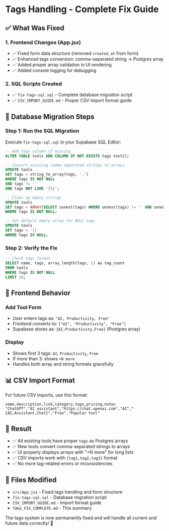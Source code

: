# Tags Handling - Complete Fix Guide

## ✅ What Was Fixed

### 1. Frontend Changes (App.jsx)
- ✅ Fixed form data structure (removed `created_at` from form)
- ✅ Enhanced tags conversion: comma-separated string → Postgres array
- ✅ Added proper array validation in UI rendering
- ✅ Added console logging for debugging

### 2. SQL Scripts Created
- ✅ `fix-tags-sql.sql` - Complete database migration script
- ✅ `CSV_IMPORT_GUIDE.md` - Proper CSV import format guide

## 🔧 Database Migration Steps

### Step 1: Run the SQL Migration
Execute `fix-tags-sql.sql` in your Supabase SQL Editor:

```sql
-- Add tags column if missing
ALTER TABLE tools ADD COLUMN IF NOT EXISTS tags text[];

-- Convert existing comma-separated strings to arrays
UPDATE tools 
SET tags = string_to_array(tags, ',') 
WHERE tags IS NOT NULL 
AND tags != '' 
AND tags NOT LIKE '{%}';

-- Clean up empty strings
UPDATE tools 
SET tags = ARRAY(SELECT unnest(tags) WHERE unnest(tags) != '' AND unnest(tags) IS NOT NULL)
WHERE tags IS NOT NULL;

-- Set default empty array for NULL tags
UPDATE tools 
SET tags = '{}' 
WHERE tags IS NULL;
```

### Step 2: Verify the Fix
```sql
-- Check tags format
SELECT name, tags, array_length(tags, 1) as tag_count 
FROM tools 
WHERE tags IS NOT NULL 
LIMIT 10;
```

## 🎯 Frontend Behavior

### Add Tool Form
- User enters tags as: `"AI, Productivity, Free"`
- Frontend converts to: `["AI", "Productivity", "Free"]`
- Supabase stores as: `{AI,Productivity,Free}` (Postgres array)

### Display
- Shows first 3 tags: `AI`, `Productivity`, `Free`
- If more than 3: shows `+N more`
- Handles both array and string formats gracefully

## 📊 CSV Import Format

For future CSV imports, use this format:

```csv
name,description,link,category,tags,pricing,notes
"ChatGPT","AI assistant","https://chat.openai.com","AI","{AI,Assistant,Chat}","Free","Popular tool"
```

## 🚀 Result

- ✅ All existing tools have proper `tags` as Postgres arrays
- ✅ New tools convert comma-separated strings to arrays
- ✅ UI properly displays arrays with "+N more" for long lists
- ✅ CSV imports work with `{tag1,tag2,tag3}` format
- ✅ No more tag-related errors or inconsistencies

## 📁 Files Modified

- `src/App.jsx` - Fixed tags handling and form structure
- `fix-tags-sql.sql` - Database migration script
- `CSV_IMPORT_GUIDE.md` - Import format guide
- `TAGS_FIX_COMPLETE.md` - This summary

The tags system is now permanently fixed and will handle all current and future data correctly! 🎉
